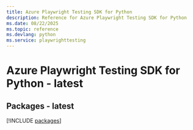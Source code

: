 ```yaml
---
title: Azure Playwright Testing SDK for Python
description: Reference for Azure Playwright Testing SDK for Python
ms.date: 08/22/2025
ms.topic: reference
ms.devlang: python
ms.service: playwrighttesting
---
```

# Azure Playwright Testing SDK for Python - latest
## Packages - latest
[!INCLUDE [packages](playwright-testing-index.md)]